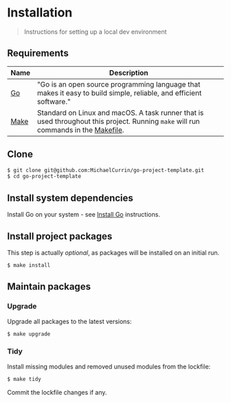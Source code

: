 # Installation
> Instructions for setting up a local dev environment


## Requirements

| Name     | Description                                                                                                       |
| -------- | ----------------------------------------------------------------------------------------------------------------- |
| [Go][]   | "Go is an open source programming language that makes it easy to build simple, reliable, and efficient software." |
| [Make][] | Standard on Linux and macOS. A task runner that is used throughout this project. Running `make` will run commands in the [Makefile][]. |

[Go]: https://golang.org
[Make]: https://www.gnu.org/software/make/
[Makefile]: https://github.com/MichaelCurrin/go-project-template/blob/main/Makefile


## Clone

```sh
$ git clone git@github.com:MichaelCurrin/go-project-template.git
$ cd go-project-template
```


## Install system dependencies

Install Go on your system - see [Install Go](https://michaelcurrin.github.io/dev-cheatsheets/cheatsheets/go/install-go.html) instructions.


## Install project packages

This step is actually _optional_, as packages will be installed on an initial run.

```sh
$ make install
```


## Maintain packages

### Upgrade

Upgrade all packages to the latest versions:

```sh
$ make upgrade
```

### Tidy

Install missing modules and removed unused modules from the lockfile:

```sh
$ make tidy
```

Commit the lockfile changes if any.
